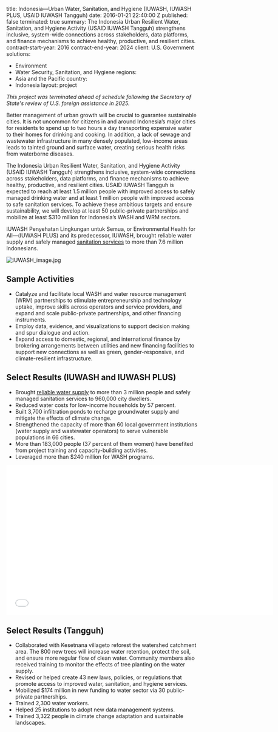 
title: Indonesia—Urban Water, Sanitation, and Hygiene (IUWASH, IUWASH PLUS, USAID
  IUWASH Tangguh)
date: 2016-01-21 22:40:00 Z
published: false
terminated: true
summary: The Indonesia Urban Resilient Water, Sanitation, and Hygiene Activity (USAID
  IUWASH Tangguh) strengthens inclusive, system-wide connections across stakeholders,
  data platforms, and finance mechanisms to achieve healthy, productive, and resilient
  cities.
contract-start-year: 2016
contract-end-year: 2024
client: U.S. Government
solutions:
- Environment
- Water Security, Sanitation, and Hygiene
regions:
- Asia and the Pacific
country:
- Indonesia
layout: project


<aside><em>This project was terminated ahead of schedule following the Secretary of State's review of U.S. foreign assistance in 2025.</em></aside>

Better management of urban growth will be crucial to guarantee sustainable cities. It is not uncommon for citizens in and around Indonesia’s major cities for residents to spend up to two hours a day transporting expensive water to their homes for drinking and cooking. In addition, a lack of sewage and wastewater infrastructure in many densely populated, low-income areas leads to tainted ground and surface water, creating serious health risks from waterborne diseases.

The Indonesia Urban Resilient Water, Sanitation, and Hygiene Activity (USAID IUWASH Tangguh) strengthens inclusive, system-wide connections across stakeholders, data platforms, and finance mechanisms to achieve healthy, productive, and resilient cities. USAID IUWASH Tangguh is expected to reach at least 1.5 million people with improved access to safely managed drinking water and at least 1 million people with improved access to safe sanitation services. To achieve these ambitious targets and ensure sustainability, we will develop at least 50 public-private partnerships and mobilize at least $310 million for Indonesia’s WASH and WRM sectors.

IUWASH Penyehatan Lingkungan untuk Semua, or Environmental Health for All—(IUWASH PLUS) and its predecessor, IUWASH, brought reliable water supply and safely managed [sanitation services](https://medium.com/usaid-global-waters/strengthening-urban-indonesias-water-and-sanitation-systems-geser-si-jahat-out-with-the-bad-fa3772d5cc6b) to more than 7.6 million Indonesians.

![IUWASH_image.jpg](/uploads/IUWASH_image.jpg)

## Sample Activities

* Catalyze and facilitate local WASH and water resource management (WRM) partnerships to stimulate entrepreneurship and technology uptake, improve skills across operators and service providers, and expand and scale public-private partnerships, and other financing instruments.
* Employ data, evidence, and visualizations to support decision making and spur dialogue and action.
* Expand access to domestic, regional, and international finance by brokering arrangements between utilities and new financing facilities to support new connections as well as green, gender-responsive, and climate-resilient infrastructure.

## Select Results (IUWASH and IUWASH PLUS)

* Brought [reliable water supply](https://medium.com/usaid-global-waters/making-sanitation-services-affordable-in-indonesia-s-cities-5a2621014c1f#.s3v3zp1xo) to more than 3 million people and safely managed sanitation services to 960,000 city dwellers.
* Reduced water costs for low-income households by 57 percent.
* Built 3,700 infiltration ponds to recharge groundwater supply and mitigate the effects of climate change.
* Strengthened the capacity of more than 60 local government institutions (water supply and wastewater operators) to serve vulnerable populations in 66 cities.
* More than 183,000 people (37 percent of them women) have benefited from project training and capacity-building activities.
* Leveraged more than $240 million for WASH programs.

<iframe allowfullscreen="" frameborder="0" height="394" mozallowfullscreen="" src="//player.vimeo.com/video/105875924" webkitallowfullscreen="" width="703"></iframe>

## Select Results (Tangguh)

* Collaborated with Kesetnana villageto reforest the watershed catchment area. The 800 new trees will increase water retention, protect the soil, and ensure more regular flow of clean water. Community members also received training to monitor the effects of tree planting on the water supply.
* Revised or helped create 43 new laws, policies, or regulations that promote access to improved water, sanitation, and hygiene services.
* Mobilized $174 million in new funding to water sector via 30 public-private partnerships.
* Trained 2,300 water workers.
* Helped 25 institutions to adopt new data management systems.
* Trained 3,322 people in climate change adaptation and sustainable landscapes.
